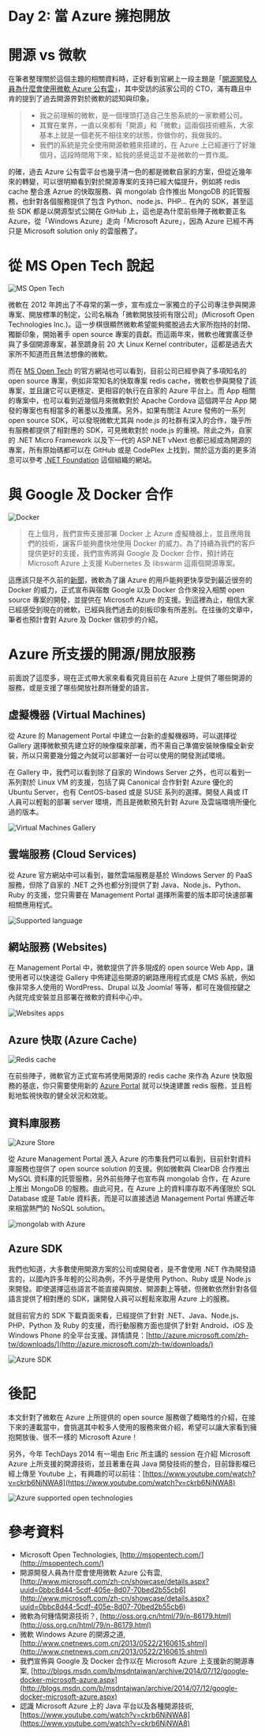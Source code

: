 Day 2: 當 Azure 擁抱開放
======================

# 開源 vs 微軟

在筆者整理關於這個主題的相關資料時，正好看到官網上一段主題是「[開源開發人員為什麼會使用微軟 Azure 公有雲](http://www.microsoft.com/zh-cn/showcase/details.aspx?uuid=0bbc8d44-5cdf-405e-8d07-70bed2b55cb6)」，其中受訪的該家公司的 CTO，滿有趣且中肯的提到了過去開源界對於微軟的認知與印象。

> * 我之前理解的微軟，是一個埋頭打造自己生態系統的一家軟體公司。
> * 其實在業界，一直以來都有「開源」和「微軟」這兩個技術體系，大家基本上就是一個老死不相往來的狀態，你做你的，我做我的。
> * 我們的系統是完全使用開源軟體來搭建的，在 Azure 上已經運行了好幾個月，這段時間用下來，給我的感覺這並不是微軟的一貫作風。

的確，過去 Azure 公有雲平台也幾乎清一色的都是微軟自家的方案，但從近幾年來的轉變，可以很明顯看到對於開源專案的支持已經大幅提升，例如將 redis cache 整合進 Azrue 的快取服務、與 mongolab 合作推出 MongoDB 的託管服務，也針對各個服務提供了包含 Python、node.js、PHP... 在內的 SDK，甚至這些 SDK 都是以開源型式公開在 GitHub 上，這也是為什麼前些陣子微軟要正名 Azure，從「Windows Azure」走向「Microsoft Azure」，因為 Azure 已經不再只是 Microsoft solution only 的雲服務了。


# 從 MS Open Tech 說起

![MS Open Tech](https://raw.githubusercontent.com/hungys/azure-blog/master/media/02-when-azure-embrace-open/ms-open-tech.png)

微軟在 2012 年跨出了不尋常的第一步，宣布成立一家獨立的子公司專注參與開源專案、開放標準的制定，公司名稱為「微軟開放技術有限公司」(Microsoft Open Technologies Inc.)。這一步棋很顯然微軟希望能夠擺脫過去大家所抱持的封閉、獨斷印象，開始著手 open source 專案的貢獻。而這兩年來，微軟也確實廣泛參與了多個開源專案，甚至躋身前 20 大 Linux Kernel contributer，這都是過去大家所不知道而且無法想像的微軟。

而在 [MS Open Tech](http://msopentech.com/) 的官方網站也可以看到，目前公司已經參與了多項知名的 open source 專案，例如非常知名的快取專案 redis cache，微軟也參與開發了該專案，並且讓它可以更穩定、更相容的執行在自家的 Azure 平台上。而 App 相關的專案中，也可以看到近幾個月來微軟對於 Apache Cordova 這個跨平台 App 開發的專案也有相當多的著墨以及推廣。另外，如果有關注 Azure 發佈的一系列 open source SDK，可以發現微軟尤其與 node.js 的社群有深入的合作，幾乎所有服務都提供了相對應的 SDK，可見微軟對於 node.js 的重視。除此之外，自家的 .NET Micro Framework 以及下一代的 ASP.NET vNext 也都已經成為開源的專案，所有原始碼都可以在 GitHub 或是 CodePlex 上找到，關於這方面的更多消息可以參考 [.NET Foundation](http://www.dotnetfoundation.org/) 這個組織的網站。

# 與 Google 及 Docker 合作

![Docker](https://raw.githubusercontent.com/hungys/azure-blog/master/media/02-when-azure-embrace-open/docker.png)

> 在上個月，我們宣佈支援部署 Docker 上 Azure 虛擬機器上，並且應用我們的技術，讓客戶能夠盡快地使用 Docker 的威力。為了持續為我們的客戶提供更好的支援，我們宣佈將與 Google 及 Docker 合作，預計將在 Microsoft Azure 上支援 Kubernetes 及 libswarm 這兩個開源專案。

這應該只是不久前的[新聞](http://blogs.msdn.com/b/msdntaiwan/archive/2014/07/12/google-docker-microsoft-azure.aspx)，微軟為了讓 Azure 的用戶能夠更快享受到最近很夯的 Docker 的威力，正式宣布與宿敵 Google 以及 Docker 合作來投入相關 open source 專案的開發，並提供在 Microsoft Azure 的支援。到這裡為止，相信大家已經感受到現在的微軟，已經與我們過去的刻板印象有所差別。在往後的文章中，筆者也預計會對 Azure 及 Docker 做初步的介紹。

# Azure 所支援的開源/開放服務

前面說了這麼多，現在正式帶大家來看看究竟目前在 Azure 上提供了哪些開源的服務，或是支援了哪些開放社群所鍾愛的語言。

## 虛擬機器 (Virtual Machines)

從 Azure 的 Management Portal 中建立一台新的虛擬機器時，可以選擇從 Gallery 選擇微軟預先建立好的映像檔來部署，而不需自己準備安裝映像檔全新安裝，所以只需要幾分鐘之內就可以部署好一台可以使用的開發測試環境。

在 Gallery 中，我們可以看到除了自家的 Windows Server 之外，也可以看到一系列對於 Linux VM 的支援，包括了與 Canonical 合作針對 Azure 優化的 Ubuntu Server，也有 CentOS-based 或是 SUSE 系列的選擇。開發人員或 IT 人員可以輕鬆的部署 server 環境，而且是微軟預先針對 Azure 及雲端環境所優化過的版本。

![Virtual Machines Gallery](https://raw.githubusercontent.com/hungys/azure-blog/master/media/02-when-azure-embrace-open/virtual-machine-gallery.png)

## 雲端服務 (Cloud Services)

從 Azure 官方網站中可以看到，雖然雲端服務是基於 Windows Server 的 PaaS 服務，但除了自家的 .NET 之外也都分別提供了對 Java、Node.js、Python、Ruby 的支援，您只需要在 Management Portal 選擇所需要的版本即可快速部署相關應用程式。

![Supported language](https://raw.githubusercontent.com/hungys/azure-blog/master/media/02-when-azure-embrace-open/websites-language.png)

## 網站服務 (Websites)

在 Management Portal 中，微軟提供了許多現成的 open source Web App，讓使用者可以快速從 Gallery 中佈建這些開源的網路應用程式或是 CMS 系統，例如像非常多人使用的 WordPress、Drupal 以及 Joomla! 等等，都可在幾個按鍵之內就完成安裝並且部署在微軟的資料中心中。

![Websites apps](https://raw.githubusercontent.com/hungys/azure-blog/master/media/02-when-azure-embrace-open/wordpress.png)

## Azure 快取 (Azure Cache)

![Redis cache](https://raw.githubusercontent.com/hungys/azure-blog/master/media/02-when-azure-embrace-open/redis.png)

在前些陣子，微軟官方正式宣布將使用開源的 redis cache 來作為 Azure 快取服務的基底，你只需要使用新的 [Azure Portal](https://portal.azure.com/) 就可以快速建置 redis 服務，並且輕鬆地監視快取的健全狀況和效能。

## 資料庫服務

![Azure Store](https://raw.githubusercontent.com/hungys/azure-blog/master/media/02-when-azure-embrace-open/management-portal-store.png)

從 Azure Management Portal 進入 Azure 的市集我們可以看到，目前針對資料庫服務也提供了 open source solution 的支援。例如微軟與 ClearDB 合作推出 MySQL 資料庫的託管服務，另外前些陣子也宣布與 mongolab 合作，在 Azure 上推出 MongoDB 的服務。由此可見，在 Azure 上的資料庫存取不再僅限於 SQL Database 或是 Table 資料表，而是可以直接透過 Management Portal 佈建近年來相當熱門的 NoSQL solution。

![mongolab with Azure](https://raw.githubusercontent.com/hungys/azure-blog/master/media/02-when-azure-embrace-open/mongolab.png)

## Azure SDK

我們也知道，大多數使用開源方案的公司或開發者，是不會使用 .NET 作為開發語言的，以國內許多年輕的公司為例，不外乎是使用 Python、Ruby 或是 Node.js 來開發。即使選擇這些語言不能直接與開放、開源劃上等號，但微軟依然針對各個語言提供了相對應的 SDK，讓開發人員可以輕鬆來取用 Azure 上的服務。

就目前官方的 SDK 下載頁面來看，已經提供了針對 .NET、Java、Node.js、PHP、Python 及 Ruby 的支援，而行動服務方面也提供了針對 Android、iOS 及 Windows Phone 的全平台支援。詳情請見：[http://azure.microsoft.com/zh-tw/downloads/](http://azure.microsoft.com/zh-tw/downloads/)

![Azure SDK](https://raw.githubusercontent.com/hungys/azure-blog/master/media/02-when-azure-embrace-open/azure-sdk.png)

# 後記

本文針對了微軟在 Azure 上所提供的 open source 服務做了概略性的介紹，在接下來的連載當中，會挑選其中較多人使用的服務來做介紹，希望可以讓大家看到擁抱開放後、很不一樣的 Microsoft Azure！

另外，今年 TechDays 2014 有一場由 Eric 所主講的 session 在介紹 Microsoft Azure 上所支援的開源技術，並且著重在與 Java 開發技術的整合，目前錄影檔已經上傳至 Youtube 上，有興趣的可以前往：[https://www.youtube.com/watch?v=ckrb6NjNWA8](https://www.youtube.com/watch?v=ckrb6NjNWA8)

![Azure supported open technologies](https://raw.githubusercontent.com/hungys/azure-blog/master/media/02-when-azure-embrace-open/azure-supported-open.png)

# 參考資料

- Microsoft Open Technologies, [http://msopentech.com/](http://msopentech.com/)
- 開源開發人員為什麼會使用微軟 Azure 公有雲, [http://www.microsoft.com/zh-cn/showcase/details.aspx?uuid=0bbc8d44-5cdf-405e-8d07-70bed2b55cb6](http://www.microsoft.com/zh-cn/showcase/details.aspx?uuid=0bbc8d44-5cdf-405e-8d07-70bed2b55cb6)
- 微軟為何鍾情開源技術？, [http://oss.org.cn/html/79/n-86179.html](http://oss.org.cn/html/79/n-86179.html)
- 微軟 Windows Azure 的開源之道, [http://www.cnetnews.com.cn/2013/0522/2160615.shtml](http://www.cnetnews.com.cn/2013/0522/2160615.shtml)
- 我們宣佈與 Google 及 Docker 合作以在 Microsoft Azure 上支援新的開源專案, [http://blogs.msdn.com/b/msdntaiwan/archive/2014/07/12/google-docker-microsoft-azure.aspx](http://blogs.msdn.com/b/msdntaiwan/archive/2014/07/12/google-docker-microsoft-azure.aspx)
- 認識 Microsoft Azure 上的 Java 平台以及各種開源技術, [https://www.youtube.com/watch?v=ckrb6NjNWA8](https://www.youtube.com/watch?v=ckrb6NjNWA8)
